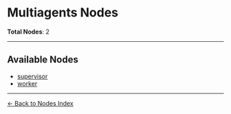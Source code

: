 # Multiagents Nodes

**Total Nodes**: 2

---

## Available Nodes

- [supervisor](supervisor.md)
- [worker](worker.md)

---

[← Back to Nodes Index](../README.md)